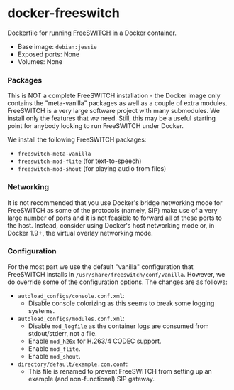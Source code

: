 # docker-freeswitch
Dockerfile for running [FreeSWITCH](https://freeswitch.org) in a Docker container.

* Base image: `debian:jessie`
* Exposed ports: None
* Volumes: None

### Packages
This is NOT a complete FreeSWITCH installation - the Docker image only contains the "meta-vanilla" packages as well as a couple of extra modules. FreeSWITCH is a very large software project with many submodules. We install only the features that *we* need. Still, this may be a useful starting point for anybody looking to run FreeSWITCH under Docker.

We install the following FreeSWITCH packages:
* `freeswitch-meta-vanilla`
* `freeswitch-mod-flite` (for text-to-speech)
* `freeswitch-mod-shout` (for playing audio from files)

### Networking
It is not recommended that you use Docker's bridge networking mode for FreeSWITCH as some of the protocols (namely, SIP) make use of a very large number of ports and it is not feasible to forward all of these ports to the host. Instead, consider using Docker's host networking mode or, in Docker 1.9+, the virtual overlay networking mode.

### Configuration
For the most part we use the default "vanilla" configuration that FreeSWITCH installs in `/usr/share/freeswitch/conf/vanilla`. However, we do override some of the configuration options. The changes are as follows:
* `autoload_configs/console.conf.xml`:
  * Disable console colorizing as this seems to break some logging systems.
* `autoload_configs/modules.conf.xml`:
  * Disable `mod_logfile` as the container logs are consumed from stdout/stderr, not a file.
  * Enable `mod_h26x` for H.263/4 CODEC support.
  * Enable `mod_flite`.
  * Enable `mod_shout`.
* `directory/default/example.com.conf`:
  * This file is renamed to prevent FreeSWITCH from setting up an example (and non-functional) SIP gateway.
